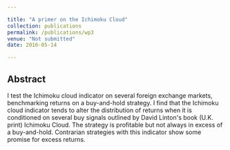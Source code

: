 ```yaml
---

title: "A primer on the Ichimoku Cloud"
collection: publications
permalink: /publications/wp3
venue: "Not submitted"
date: 2016-05-14

---
```



## Abstract

I test the Ichimoku cloud indicator on several foreign exchange markets, benchmarking returns on a buy-and-hold strategy. I find that the Ichimoku cloud indicator tends to alter the distribution of returns when it is conditioned on several buy signals outlined by David Linton's book (U.K. print) Ichimoku Cloud. The strategy is profitable but not always in excess of a buy-and-hold. Contrarian strategies with this indicator show some promise for excess returns.
